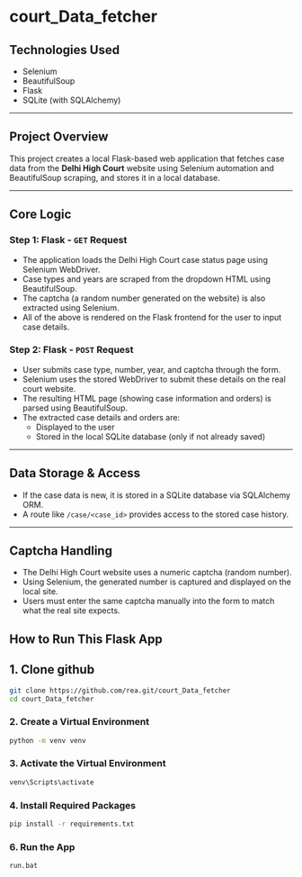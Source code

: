 # court_Data_fetcher

## Technologies Used
- Selenium  
- BeautifulSoup  
- Flask  
- SQLite (with SQLAlchemy)

---

## Project Overview

This project creates a local Flask-based web application that fetches case data from the **Delhi High Court** website using Selenium automation and BeautifulSoup scraping, and stores it in a local database.

---

## Core Logic

### Step 1: Flask - `GET` Request
- The application loads the Delhi High Court case status page using Selenium WebDriver.
- Case types and years are scraped from the dropdown HTML using BeautifulSoup.
- The captcha (a random number generated on the website) is also extracted using Selenium.
- All of the above is rendered on the Flask frontend for the user to input case details.

### Step 2: Flask - `POST` Request
- User submits case type, number, year, and captcha through the form.
- Selenium uses the stored WebDriver to submit these details on the real court website.
- The resulting HTML page (showing case information and orders) is parsed using BeautifulSoup.
- The extracted case details and orders are:
  - Displayed to the user
  - Stored in the local SQLite database (only if not already saved)

---

## Data Storage & Access

- If the case data is new, it is stored in a SQLite database via SQLAlchemy ORM.
- A route like `/case/<case_id>` provides access to the stored case history.

---

## Captcha Handling

- The Delhi High Court website uses a numeric captcha (random number).
- Using Selenium, the generated number is captured and displayed on the local site.
- Users must enter the same captcha manually into the form to match what the real site expects.

## How to Run This Flask App

## 1. Clone github
```bash
git clone https://github.com/rea.git/court_Data_fetcher
cd court_Data_fetcher
```

### 2. Create a Virtual Environment

```bash
python -m venv venv
```

### 3. Activate the Virtual Environment
```bash
venv\Scripts\activate
```

### 4. Install Required Packages
```bash
pip install -r requirements.txt
```

### 6. Run the App

```bash
run.bat
```
